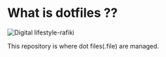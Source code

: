 # What is dotfiles ??

![Digital lifestyle-rafiki](https://user-images.githubusercontent.com/98689960/189554680-b6f61033-c8f0-4fcd-b082-c71388f6d4cf.png)

This repository is where dot files(.file) are managed.
